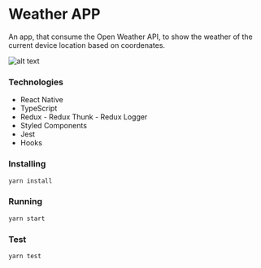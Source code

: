 # Weather APP

An app, that consume the Open Weather API, to show the weather of the current device location based on coordenates.

![alt text](https://github.com/yurisamagaia/weather/blob/master/ios_image.png?raw=true)

### Technologies
- React Native
- TypeScript
- Redux - Redux Thunk - Redux Logger
- Styled Components
- Jest
- Hooks

### Installing

```sh
yarn install
```

### Running

```sh
yarn start
```

### Test

```sh
yarn test
```